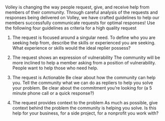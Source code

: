 Volley is changing the way people request, give, and receive help from members of their community. Through careful analysis of the requests and responses being delivered on Volley, we have crafted guidelines to help our members successfully communicate requests for optimal responses!
Use the following four guidelines as criteria for a high quality request

1. The request is focused around a singular need.
To define who you are seeking help from, describe the skills or experienced you are seeking.  What experience or skills would the ideal replier possess?  

2. The request shows an expression of vulnerability 
The community will be more inclined to help a member asking from a position of vulnerability.  People want to help those who need help.  

3. The request is Actionable 
Be clear about how the community can help you. Tell the community what we can do as repliers to help you solve your problem. Be clear about the commitment you’re looking for (a 5 minute phone call or a quick response?)

4. The request provides context to the problem
As much as possible, give context behind the problem the community is helping you solve.  Is this help for your business, for a side project, for a nonprofit you work with? 
